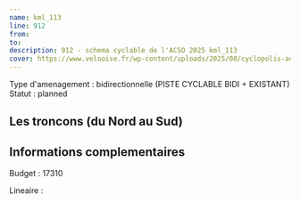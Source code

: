 ```yaml
---
name: kml_113 
line: 912
from: 
to:  
description: 912 - schema cyclable de l'ACSO 2025 kml_113 
cover: https://www.velooise.fr/wp-content/uploads/2025/08/cyclopolis-acso-912.jpg
---
```

Type d'amenagement : bidirectionnelle (PISTE CYCLABLE BIDI + EXISTANT)
Statut : planned
## Les troncons (du Nord au Sud)

## Informations complementaires

Budget  : 17310 

Lineaire :

